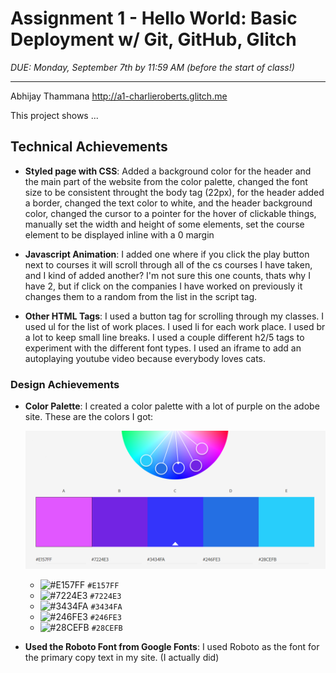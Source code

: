 Assignment 1 - Hello World: Basic Deployment w/ Git, GitHub, Glitch
===

*DUE: Monday, September 7th by 11:59 AM (before the start of class!)*  

---

Abhijay Thammana
http://a1-charlieroberts.glitch.me

This project shows ...

## Technical Achievements
- **Styled page with CSS**: Added a background color for the header and the main part of the website from the color palette, changed the font size to be consistent throught the body tag (22px), for the header added a border, changed the text color to white, and the header background color, changed the cursor to a pointer for the hover of clickable things, manually set the width and height of some elements, set the course element to be displayed inline with a 0 margin

- **Javascript Animation**: I added one where if you click the play button next to courses it will scroll through all of the cs courses I have taken, and I kind of added another? I'm not sure this one counts, thats why I have 2, but if click on the companies I have worked on previously it changes them to a random from the list in the script tag.

- **Other HTML Tags**: I used a button tag for scrolling through my classes. I used ul for the list of work places. I used li for each work place. I used br a lot to keep small line breaks. I used a couple different h2/5 tags to experiment with the different font types. I used an iframe to add an autoplaying youtube video because everybody loves cats.

### Design Achievements
- **Color Palette**: I created a color palette with a lot of purple on the adobe site. These are the colors I got:

    ![Color Wheel Snip](./ColorWheel.png)

  - ![#E157FF](https://via.placeholder.com/15/E157FF/000000?text=+) `#E157FF`
  - ![#7224E3](https://via.placeholder.com/15/7224E3/000000?text=+) `#7224E3`
  - ![#3434FA](https://via.placeholder.com/15/3434FA/000000?text=+) `#3434FA`
  - ![#246FE3](https://via.placeholder.com/15/246FE3/000000?text=+) `#246FE3`
  - ![#28CEFB](https://via.placeholder.com/15/28CEFB/000000?text=+) `#28CEFB`

- **Used the Roboto Font from Google Fonts**: I used Roboto as the font for the primary copy text in my site. (I actually did)


